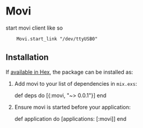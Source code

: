 # Movi

start movi client like so

        Movi.start_link "/dev/ttyUSB0"

## Installation

If [available in Hex](https://hex.pm/docs/publish), the package can be installed as:

  1. Add movi to your list of dependencies in `mix.exs`:

        def deps do
          [{:movi, "~> 0.0.1"}]
        end

  2. Ensure movi is started before your application:

        def application do
          [applications: [:movi]]
        end
